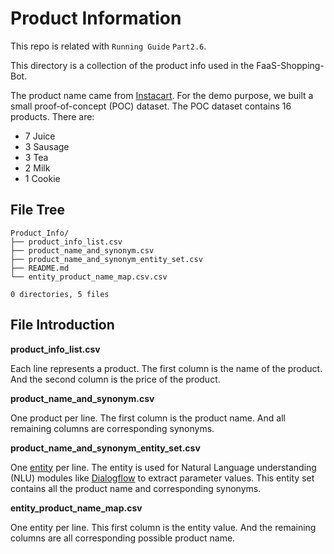 # Product Information 

This repo is related with `Running Guide` `Part2.6`.

This directory is a collection of the product info used in the FaaS-Shopping-Bot.

The product name came from [Instacart](https://www.instacart.com/datasets/grocery-shopping-2017). For the demo purpose, we built a small proof-of-concept (POC) dataset. The POC dataset contains 16 products. There are: 

- 7 Juice
- 3 Sausage
- 3 Tea
- 2 Milk
- 1 Cookie

## File Tree

```
Product_Info/
├── product_info_list.csv
├── product_name_and_synonym.csv
├── product_name_and_synonym_entity_set.csv
├── README.md
└── entity_product_name_map.csv.csv

0 directories, 5 files
```

## File Introduction

**product_info_list.csv**

Each line represents a product. The first column is the name of the product. And the second column is the price of the product.

**product_name_and_synonym.csv**

One product per line. The first column is the product name. And all remaining columns are corresponding synonyms.

**product_name_and_synonym_entity_set.csv**

One [entity](https://dialogflow.com/docs/entities) per line. The entity is used for Natural Language understanding (NLU) modules like [Dialogflow](https://dialogflow.com/) to extract parameter values. This entity set contains all the product name and corresponding synonyms. 

**entity_product_name_map.csv**

One entity per line. This first column is the entity value. And the remaining columns are all corresponding possible product name. 